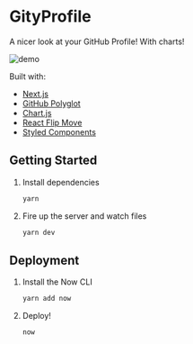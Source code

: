 # GityProfile

A nicer look at your GitHub Profile! With charts!

![demo](https://raw.githubusercontent.com/mohamedomarr/gityprofile/master/static/og.png)

Built with:

- [Next.js](https://nextjs.org/)
- [GitHub Polyglot](https://github.com/IonicaBizau/node-gh-polyglot)
- [Chart.js](https://www.chartjs.org/)
- [React Flip Move](https://github.com/joshwcomeau/react-flip-move)
- [Styled Components](https://www.styled-components.com/)

## Getting Started

1. Install dependencies

   ```bash
   yarn
   ```

2. Fire up the server and watch files

   ```bash
   yarn dev
   ```

## Deployment

1. Install the Now CLI

   ```bash
   yarn add now
   ```

2. Deploy!

   ```bash
   now
   ```
